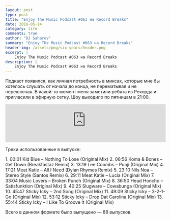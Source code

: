 ```yaml
---
layout: post
type: post
title: "Enjoy The Music Podcast #063 на Record Breaks"
date: 2016-05-14
category: life
comments: true
author: "DJ Saharov"
summary: "Enjoy The Music Podcast #063 на Record Breaks"
header-img: /assets/png/six-years/header.png
excerpt: |
    Enjoy The Music Podcast #063 на Record Breaks
description: |
    Enjoy The Music Podcast #063 на Record Breaks
---
```


<p>
<span class="firstcharacter">П</span>одкаст появился, как личная потребность в миксах, которые мне бы хотелось слушать от начала до конца, не перематывая и не переключая. В какой-то момент меня заметили ребята из Рекорда и пригласили в эфирную сетку. Шоу выходило по пятницам в 21:00.
</p>

<iframe width="100%" height="120" src="https://player-widget.mixcloud.com/widget/iframe/?hide_cover=1&feed=%2Fdjsaharovofficial%2Fenjoy-the-music-podcast-063%2F" frameborder="0" allow="encrypted-media; fullscreen; autoplay; idle-detection; speaker-selection; web-share;" ></iframe>

<p>Треки использованные в выпуске:</p>
1. 00:01 Kid Blue – Nothing To Lose (Original Mix)
2. 06:56 Koma & Bones – Get Down (Breakfastaz Remix)
3. 13:19 Lee Coombs – Punji (Original Mix)
4. 17:21 Meat Katie – All I Need (Dylan Rhymes Remix) 
5. 23:10 Nils Noa – Stereo Style (Santos Remix)
6. 29:11 Meat Katie – Lucia (Original Mix)
7. 33:04 Music Lovers – Broken Punch (Original Mix)
8. 36:50 Head Honcho – Satisfunktion (Original Mix)
9. 40:25 Slugware – Cowabunga (Original Mix)
10. 45:47 Sticky Icky – 2nd Song (Original Mix)
11. 49:09 Sticky Icky – 3-2-1-Go (Original Mix)
12. 53:12 Sticky Icky – Drop Dat Carolina (Original Mix)
13. 55:44 Sticky Icky – I Like To Groove It (Original Mix)

<p>Всего в данном формате было выпущено &mdash; 88 выпусков.</p>